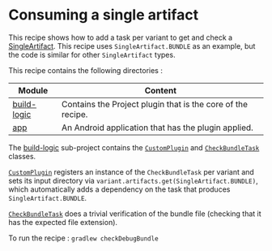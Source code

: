 # Consuming a single artifact

This recipe shows how to add a task per variant to get and check a
[SingleArtifact](https://developer.android.com/reference/tools/gradle-api/current/com/android/build/api/artifact/SingleArtifact).
This recipe uses `SingleArtifact.BUNDLE` as an example, but the code is similar for other
`SingleArtifact` types.

This recipe contains the following directories :

| Module                     | Content                                                     |
|----------------------------|-------------------------------------------------------------|
| [build-logic](build-logic) | Contains the Project plugin that is the core of the recipe. |
| [app](app)                 | An Android application that has the plugin applied.         |


The [build-logic](build-logic) sub-project contains the
[`CustomPlugin`](build-logic/plugins/src/main/kotlin/CustomPlugin.kt) and
[`CheckBundleTask`](build-logic/plugins/src/main/kotlin/CheckBundleTask.kt) classes.

[`CustomPlugin`](build-logic/plugins/src/main/kotlin/CustomPlugin.kt) registers an instance of the
`CheckBundleTask` per variant and sets its input directory via
`variant.artifacts.get(SingleArtifact.BUNDLE)`, which automatically adds a dependency on the task
that produces `SingleArtifact.BUNDLE`.

[`CheckBundleTask`](build-logic/plugins/src/main/kotlin/CheckBundleTask.kt) does a trivial
verification of the bundle file (checking that it has the expected file extension).

To run the recipe : `gradlew checkDebugBundle`
